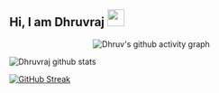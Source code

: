 ## Hi, I am Dhruvraj  <img src="https://raw.githubusercontent.com/aemmadi/aemmadi/master/wave.gif" width="30px">



<!-- ![Solanki (1)](https://user-images.githubusercontent.com/89624156/145698457-8d97f72b-85d0-41b9-b4dd-a88d001d3a75.png) -->


<div align='center'>

![Dhruv's github activity graph](https://activity-graph.herokuapp.com/graph?username=dhruvsol&theme=react-dark&bg_color=00000000&area=true&hide_border=true&area_color=58A5FE)
</div>


<img align="center" src="https://github-readme-stats.vercel.app/api?username=dhruvsol&show_icons=true&include_all_commits=true&theme=react&hide_border=true" alt="Dhruvraj  github stats" />

[![GitHub Streak](https://github-readme-streak-stats.herokuapp.com?user=dhruvsol&theme=react&hide_border=true&date_format=M%20j%5B%2C%20Y%5D)](https://git.io/streak-stats)

